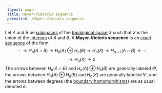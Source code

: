 ```yaml
---
 layout: page
 title: Mayer-Vietoris sequence
 permalink: /Mayer-Vietoris_sequence
---
```

Let $A$ and $B$ be [subspaces](https://defsmath.github.io/DefsMath/subspace_topology) of the [topological space](https://defsmath.github.io/DefsMath/topological_space) $X$ such that $X$ is the union of the [interiors](https://defsmath.github.io/DefsMath/interior) of $A$ and $B$. A **Mayer-Vietoris sequence** is an [exact sequence](https://defsmath.github.io/DefsMath/exact_sequence) of the form $$\cdots\to H_n(A\cap B)\to H_n(A)\oplus H_n(B) \to H_n(X) \to H_{n-1}(A\cap B) \to\cdots$$$$\to H_0(X) \to 0.$$The arrows between $H_n(A\cap B)$ and $H_n(A)\oplus H_n(B)$ are generally labeled $\Phi$, the arrows between $H_n(A)\oplus H_n(B)$ and $H_n(X)$ are generally labeled $\Psi$, and the arrows between degrees (the [boundary homomorphisms](https://defsmath.github.io/DefsMath/boundary_homomorphism)) are as usual denoted $\partial$.



